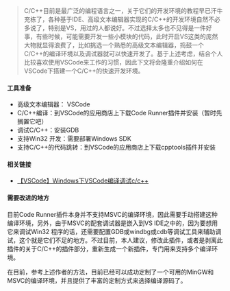 >C/C++目前是最广泛的编程语言之一，关于它们的开发环境的教程早已汗牛充栋了，各种基于IDE、高级文本编辑器实现的C/C++的开发环境自然不必多说了，特别是VS，用过的人都说好。不过选择太多也不见得是一件好事，有些时候，可能需要开发一些小模块的代码，此时开启VS这类的庞然大物就显得浪费了，比如挑选一个熟悉的高级文本编辑器，捣鼓一个C/C++的编译环境以及调试器就可以快速开发了。基于上述考虑，结合个人比较喜欢使用VSCode来工作的习惯，因此下文将会隆重介绍如何在VSCode下搭建一个C/C++的快速开发环境。

#### 工具准备
 - 高级文本编辑器： VSCode
 - C/C++编译：到VSCode的应用商店上下载Code Runner插件并安装（暂时先搁置它吧）
 - 调试C/C++：安装GDB
 - 支持Win32 开发：需要部署Windows SDK
 - 支持C/C++的代码跳转：到VSCode的应用商店上下载cpptools插件并安装

#### 相关链接
- [【VSCode】Windows下VSCode编译调试c/c++](http://blog.csdn.net/c_duoduo/article/details/51615381)

#### 需要改进的地方
目前Code Runner插件本身并不支持MSVC的编译环境，因此需要手动搭建这种编译环境，另外，由于MSVC的配套调试器是嵌入到VS IDE之中的，因为要想用它来调试Win32 程序的话，还需要配置GDB或windbg或cdb等调试工具来辅助调试，这个就是它们不足的地方。不过目前，本人建议，修改此插件，或者是剥离此插件的关于C/C++的插件部分，重新生成一个新插件，专门用来支持多个编译环境。

在目前，参考上述作者的方法，目前已经可以成功定制了一个可用的MinGW和MSVC的编译环境，并且提供了丰富的定制方式来选择编译源码了。